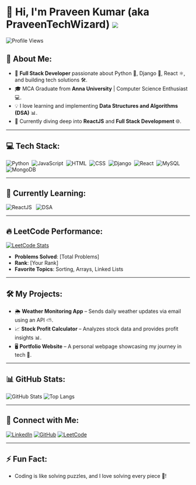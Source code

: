 # 👋 Hi, I'm Praveen Kumar (aka **PraveenTechWizard**) ![](https://github.com/blackcater/blackcater/raw/main/images/Hi.gif)

![Profile Views](https://komarev.com/ghpvc/?username=PraveenTechWizard&color=brightgreen)

## 🚀 About Me:
- 🌱 **Full Stack Developer** passionate about Python 🐍, Django 🦄, React ⚛️, and building tech solutions 🛠️.
- 🎓 MCA Graduate from **Anna University** | Computer Science Enthusiast 💻.
- 💡 I love learning and implementing **Data Structures and Algorithms (DSA)** 📊.
- 🔭 Currently diving deep into **ReactJS** and **Full Stack Development** 🌐.

---

## 💻 Tech Stack:

![Python](https://img.shields.io/badge/-Python-333?style=flat&logo=python)&nbsp;
![JavaScript](https://img.shields.io/badge/-JavaScript-333?style=flat&logo=javascript)&nbsp;
![HTML](https://img.shields.io/badge/-HTML5-333?style=flat&logo=html5)&nbsp;
![CSS](https://img.shields.io/badge/-CSS3-333?style=flat&logo=css3)&nbsp;
![Django](https://img.shields.io/badge/-Django-333?style=flat&logo=django)&nbsp;
![React](https://img.shields.io/badge/-React-333?style=flat&logo=react)&nbsp;
![MySQL](https://img.shields.io/badge/-MySQL-333?style=flat&logo=mysql)&nbsp;
![MongoDB](https://img.shields.io/badge/-MongoDB-333?style=flat&logo=mongodb)&nbsp;

---

## 🚀 Currently Learning:

![ReactJS](https://img.shields.io/badge/-ReactJS-61DAFB?style=flat-square&logo=React&logoColor=white) &nbsp;
![DSA](https://img.shields.io/badge/-Data%20Structures%20and%20Algorithms-ffa500?style=flat-square)&nbsp;

---

## 🔥 LeetCode Performance:

[![LeetCode Stats](https://leetcard.jacoblin.cool/Lucy000?theme=light&font=Baloo&ext=heatmap)](https://leetcode.com/YourLeetCodeUsername/)

- **Problems Solved**: [Total Problems]
- **Rank**: [Your Rank]
- **Favorite Topics**: Sorting, Arrays, Linked Lists

---

## 🛠️ My Projects:
- 🌦️ **Weather Monitoring App** – Sends daily weather updates via email using an API ⛅.
- 📈 **Stock Profit Calculator** – Analyzes stock data and provides profit insights 📊.
- 🖥️ **Portfolio Website** – A personal webpage showcasing my journey in tech 🔗.

---

## 📊 GitHub Stats:

![GitHub Stats](https://github-readme-stats.vercel.app/api?username=PraveenTechWizard&show_icons=true&theme=radical)
![Top Langs](https://github-readme-stats.vercel.app/api/top-langs/?username=PraveenTechWizard&layout=compact&theme=radical)

---

## 🔗 Connect with Me:

[![LinkedIn](https://img.shields.io/badge/LinkedIn-0077B5?style=for-the-badge&logo=linkedin&logoColor=white)](https://www.linkedin.com/in/praveen-kumar)
[![GitHub](https://img.shields.io/badge/GitHub-100000?style=for-the-badge&logo=github&logoColor=white)](https://github.com/PraveenTechWizard)
[![LeetCode](https://img.shields.io/badge/LeetCode-FFA116?style=for-the-badge&logo=LeetCode&logoColor=black)](https://leetcode.com/YourLeetCodeUsername/)

---

## ⚡ Fun Fact:
- Coding is like solving puzzles, and I love solving every piece 🧩!
